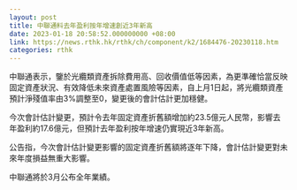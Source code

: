 ```yaml
---
layout: post
title: 中聯通料去年盈利按年增速創近3年新高
date: 2023-01-18 20:58:52.000000000 +08:00
link: https://news.rthk.hk/rthk/ch/component/k2/1684476-20230118.htm
categories: rthk
---
```


中聯通表示，鑒於光纜類資產拆除費用高、回收價值低等因素，為更準確恰當反映固定資產狀況、有效降低未來資產處置風險等因素，自上月1日起，將光纜類資產預計淨殘值率由3%調整至0，變更後的會計估計更加穩健。

今次會計估計變更，預計令去年固定資產折舊額增加約23.5億元人民幣，影響去年盈利約17.6億元，但預計去年盈利按年增速仍實現近3年新高。

公告指，今次會計估計變更影響的固定資產折舊額將逐年下降，會計估計變更對未來年度損益無重大影響。

中聯通將於3月公布全年業績。
